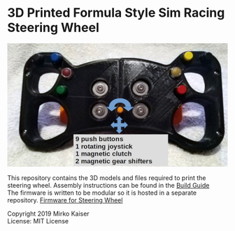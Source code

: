# 3D Printed Formula Style Sim Racing Steering Wheel
![Example of steering wheel](https://raw.githubusercontent.com/KaiserSoft/3d-printed-formula-style-steering-wheel/master/pictures/wheel%20front%20with%20buttons%20and%20arrows.jpg)

This repository contains the 3D models and files required to print the steering wheel. Assembly instructions can be found in the [Build Guide](https://github.com/KaiserSoft/3d-printed-formula-style-steering-wheel/wiki)     
The firmware is written to be modular so it is hosted in a separate repository.  [Firmware for Steering Wheel](https://github.com/KaiserSoft/simwheel-firmware-arduino-pro-micro)

Copyright 2019 Mirko Kaiser     
License: MIT License


